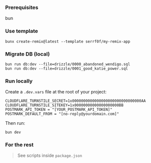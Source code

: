 ### Prerequisites
bun

### Use template
```
bunx create-remix@latest --template serrf0f/my-remix-app
```

### Migrate DB (local)
```
bun run db:dev --file=drizzle/0000_abandoned_wendigo.sql
bun run db:dev --file=drizzle/0001_good_katie_power.sql
```

### Run locally

Create a `.dev.vars` file at the root of your project:

```
CLOUDFLARE_TURNSTILE_SECRET=1x0000000000000000000000000000000AA
CLOUDFLARE_TURNSTILE_SITEKEY=1x00000000000000000000BB
POSTMARK_API_TOKEN = "[YOUR_POSTMARK_API_TOKEN]"
POSTMARK_DEFAULT_FROM = "[no-reply@yourdomain.com]"
```

Then run:

```
bun dev
```

### For the rest
> See scripts inside `package.json`
